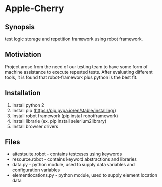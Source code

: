 # Apple-Cherry

## Synopsis

test logic storage and repetition framework using robot framework. 

## Motiviation

Project arose from the need of our testing team to have some form of machine assistance to execute repeated tests.
After evaluating different tools, it is found that  robot-framework plus python is the best fit.

## Installation

  1. Install python 2
  2. Install pip    (https://pip.pypa.io/en/stable/installing/)
  3. Install robot framework  (pip install robotframework)
  4. Install librarie (ex. pip install selenium2library)
  5. Install browser drivers

## Files

- aitestsuite.robot         - contains testcases using keywords
- resource.robot      - contains keyword abstractions and libraries
- data.py        - python module, used to supply data variables and configuration variables
- elementlocations.py -  python module, used to supply  element location data
